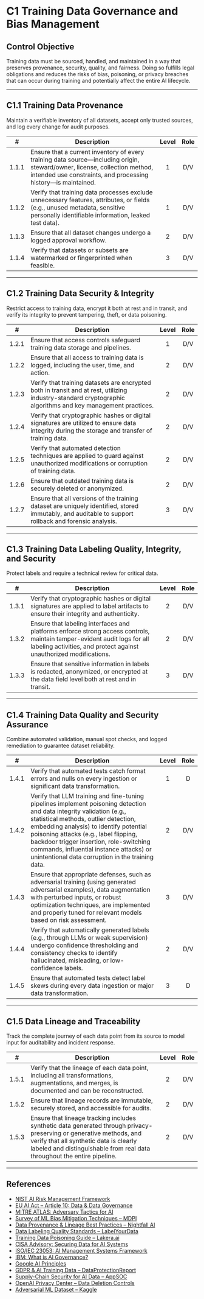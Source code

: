 # C1 Training Data Governance and Bias Management

## Control Objective

Training data must be sourced, handled, and maintained in a way that preserves provenance, security, quality, and fairness. Doing so fulfills legal obligations and reduces the risks of bias, poisoning, or privacy breaches that can occur during training and potentially affect the entire AI lifecycle.

---

## C1.1 Training Data Provenance

Maintain a verifiable inventory of all datasets, accept only trusted sources, and log every change for audit purposes.

|   #   | Description                                                                                                                                                                                | Level | Role |
| :---: | ------------------------------------------------------------------------------------------------------------------------------------------------------------------------------------------ | :---: | :--: |
| 1.1.1 | Ensure that a current inventory of every training data source—including origin, steward/owner, license, collection method, intended use constraints, and processing history—is maintained. |   1   | D/V  |
| 1.1.2 | Verify that training data processes exclude unnecessary features, attributes, or fields (e.g., unused metadata, sensitive personally identifiable information, leaked test data).          |   1   | D/V  |
| 1.1.3 | Ensure that all dataset changes undergo a logged approval workflow.                                                                                                                        |   2   | D/V  |
| 1.1.4 | Verify that datasets or subsets are watermarked or fingerprinted when feasible.                                                                                                            |   3   | D/V  |

---

## C1.2 Training Data Security & Integrity

Restrict access to training data, encrypt it both at rest and in transit, and verify its integrity to prevent tampering, theft, or data poisoning.

|   #   | Description                                                                                                                                                 | Level | Role |
| :---: | ----------------------------------------------------------------------------------------------------------------------------------------------------------- | :---: | :--: |
| 1.2.1 | Ensure that access controls safeguard training data storage and pipelines.                                                                                  |   1   | D/V  |
| 1.2.2 | Ensure that all access to training data is logged, including the user, time, and action.                                                                    |   2   | D/V  |
| 1.2.3 | Verify that training datasets are encrypted both in transit and at rest, utilizing industry-standard cryptographic algorithms and key management practices. |   2   | D/V  |
| 1.2.4 | Verify that cryptographic hashes or digital signatures are utilized to ensure data integrity during the storage and transfer of training data.              |   2   | D/V  |
| 1.2.5 | Verify that automated detection techniques are applied to guard against unauthorized modifications or corruption of training data.                          |   2   | D/V  |
| 1.2.6 | Ensure that outdated training data is securely deleted or anonymized.                                                                                       |   2   | D/V  |
| 1.2.7 | Ensure that all versions of the training dataset are uniquely identified, stored immutably, and auditable to support rollback and forensic analysis.        |   3   | D/V  |

---

## C1.3 Training Data Labeling Quality, Integrity, and Security

Protect labels and require a technical review for critical data.

|   #   | Description                                                                                                                                                                                   | Level | Role |
| :---: | --------------------------------------------------------------------------------------------------------------------------------------------------------------------------------------------- | :---: | :--: |
| 1.3.1 | Verify that cryptographic hashes or digital signatures are applied to label artifacts to ensure their integrity and authenticity.                                                             |   2   | D/V  |
| 1.3.2 | Ensure that labeling interfaces and platforms enforce strong access controls, maintain tamper-evident audit logs for all labeling activities, and protect against unauthorized modifications. |   2   | D/V  |
| 1.3.3 | Ensure that sensitive information in labels is redacted, anonymized, or encrypted at the data field level both at rest and in transit.                                                        |   3   | D/V  |

---

## C1.4 Training Data Quality and Security Assurance

Combine automated validation, manual spot checks, and logged remediation to guarantee dataset reliability.

|   #   | Description                                                                                                                                                                                                                                                                                                                                                                                | Level | Role |
| :---: | ------------------------------------------------------------------------------------------------------------------------------------------------------------------------------------------------------------------------------------------------------------------------------------------------------------------------------------------------------------------------------------------ | :---: | :--: |
| 1.4.1 | Verify that automated tests catch format errors and nulls on every ingestion or significant data transformation.                                                                                                                                                                                                                                                                           |   1   |  D   |
| 1.4.2 | Verify that LLM training and fine-tuning pipelines implement poisoning detection and data integrity validation (e.g., statistical methods, outlier detection, embedding analysis) to identify potential poisoning attacks (e.g., label flipping, backdoor trigger insertion, role-switching commands, influential instance attacks) or unintentional data corruption in the training data. |   2   | D/V  |
| 1.4.3 | Ensure that appropriate defenses, such as adversarial training (using generated adversarial examples), data augmentation with perturbed inputs, or robust optimization techniques, are implemented and properly tuned for relevant models based on risk assessment.                                                                                                                        |   3   | D/V  |
| 1.4.4 | Verify that automatically generated labels (e.g., through LLMs or weak supervision) undergo confidence thresholding and consistency checks to identify hallucinated, misleading, or low-confidence labels.                                                                                                                                                                                 |   2   | D/V  |
| 1.4.5 | Ensure that automated tests detect label skews during every data ingestion or major data transformation.                                                                                                                                                                                                                                                                                   |   3   |  D   |

---

## C1.5 Data Lineage and Traceability

Track the complete journey of each data point from its source to model input for auditability and incident response.

|   #   | Description                                                                                                                                                                                                                               | Level | Role |
| :---: | ----------------------------------------------------------------------------------------------------------------------------------------------------------------------------------------------------------------------------------------- | :---: | :--: |
| 1.5.1 | Verify that the lineage of each data point, including all transformations, augmentations, and merges, is documented and can be reconstructed.                                                                                             |   2   | D/V  |
| 1.5.2 | Ensure that lineage records are immutable, securely stored, and accessible for audits.                                                                                                                                                    |   2   | D/V  |
| 1.5.3 | Ensure that lineage tracking includes synthetic data generated through privacy-preserving or generative methods, and verify that all synthetic data is clearly labeled and distinguishable from real data throughout the entire pipeline. |   2   | D/V  |

---

## References

* [NIST AI Risk Management Framework](https://www.nist.gov/itl/ai-risk-management-framework)
* [EU AI Act – Article 10: Data & Data Governance](https://artificialintelligenceact.eu/article/10/)
* [MITRE ATLAS: Adversary Tactics for AI](https://atlas.mitre.org/)
* [Survey of ML Bias Mitigation Techniques – MDPI](https://www.mdpi.com/2673-6470/4/1/1)
* [Data Provenance & Lineage Best Practices – Nightfall AI](https://www.nightfall.ai/ai-security-101/data-provenance-and-lineage)
* [Data Labeling Quality Standards – LabelYourData](https://labelyourdata.com/articles/data-labeling-quality-and-how-to-measure-it)
* [Training Data Poisoning Guide – Lakera.ai](https://www.lakera.ai/blog/training-data-poisoning)
* [CISA Advisory: Securing Data for AI Systems](https://www.cisa.gov/news-events/cybersecurity-advisories/aa25-142a)
* [ISO/IEC 23053: AI Management Systems Framework](https://www.iso.org/sectors/it-technologies/ai)
* [IBM: What is AI Governance?](https://www.ibm.com/think/topics/ai-governance)
* [Google AI Principles](https://ai.google/principles/)
* [GDPR & AI Training Data – DataProtectionReport](https://www.dataprotectionreport.com/2024/08/recent-regulatory-developments-in-training-artificial-intelligence-ai-models-under-the-gdpr/)
* [Supply-Chain Security for AI Data – AppSOC](https://www.appsoc.com/blog/ai-is-the-new-frontier-of-supply-chain-security)
* [OpenAI Privacy Center – Data Deletion Controls](https://privacy.openai.com/policies?modal=take-control)
* [Adversarial ML Dataset – Kaggle](https://www.kaggle.com/datasets/cnrieiit/adversarial-machine-learning-dataset)

